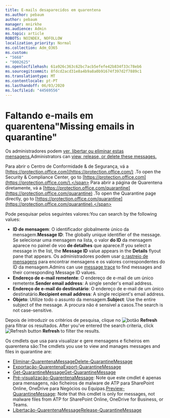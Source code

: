 ```yaml
---
title: E-mails desaparecidos em quarentena
ms.author: pebaum
author: pebaum
manager: mnirkhe
ms.audience: Admin
ms.topic: article
ROBOTS: NOINDEX, NOFOLLOW
localization_priority: Normal
ms.collection: Adm_O365
ms.custom:
- "5668"
- "9002625"
ms.openlocfilehash: 61a926c363c62bc7acb5efefe42b834f33c78eb6
ms.sourcegitcommit: 8fdcd2acd31e8a4b9a8a0b91674f397d2f7889c1
ms.translationtype: MT
ms.contentlocale: pt-PT
ms.lasthandoff: 06/03/2020
ms.locfileid: "44569556"
---
```

# <a name="missing-emails-in-quarantine"></a><span data-ttu-id="b5e90-102">Faltando e-mails em quarentena"</span><span class="sxs-lookup"><span data-stu-id="b5e90-102">Missing emails in quarantine"</span></span>

<span data-ttu-id="b5e90-103">Os administradores podem [ver, libertar ou eliminar estas mensagens.](https://docs.microsoft.com/microsoft-365/security/office-365-security/manage-quarantined-messages-and-files?view=o365-worldwide)</span><span class="sxs-lookup"><span data-stu-id="b5e90-103">Administrators can [view, release, or delete these messages.](https://docs.microsoft.com/microsoft-365/security/office-365-security/manage-quarantined-messages-and-files?view=o365-worldwide)</span></span>

<span data-ttu-id="b5e90-104">Para abrir o Centro de Conformidade & de Segurança, vá a [https://protection.office.com](https://protection.office.com/) .</span><span class="sxs-lookup"><span data-stu-id="b5e90-104">To open the Security & Compliance Center, go to [https://protection.office.com](https://protection.office.com/).</span></span> <span data-ttu-id="b5e90-105">Para abrir a página de Quarentena diretamente, vá a [https://protection.office.com/quarantine](https://protection.office.com/quarantine) .</span><span class="sxs-lookup"><span data-stu-id="b5e90-105">To open the Quarantine page directly, go to [https://protection.office.com/quarantine](https://protection.office.com/quarantine).</span></span>  

<span data-ttu-id="b5e90-106">Pode pesquisar pelos seguintes valores:</span><span class="sxs-lookup"><span data-stu-id="b5e90-106">You can search by the following values:</span></span>  

- <span data-ttu-id="b5e90-107">**ID de mensagem**: O identificador globalmente único da mensagem.</span><span class="sxs-lookup"><span data-stu-id="b5e90-107">**Message ID**: The globally unique identifier of the message.</span></span> <span data-ttu-id="b5e90-108">Se selecionar uma mensagem na lista, o valor **do ID** da mensagem aparece no painel de voo **de detalhes** que aparece.</span><span class="sxs-lookup"><span data-stu-id="b5e90-108">If you select a message in the list, the  **Message ID**  value appears in the  **Details**  flyout pane that appears.</span></span> <span data-ttu-id="b5e90-109">Os administradores podem usar [o rastreio de mensagens](https://docs.microsoft.com/microsoft-365/security/office-365-security/message-trace-scc?view=o365-worldwide) para encontrar mensagens e os valores correspondentes do ID da mensagem.</span><span class="sxs-lookup"><span data-stu-id="b5e90-109">Admins can use [message trace](https://docs.microsoft.com/microsoft-365/security/office-365-security/message-trace-scc?view=o365-worldwide) to find messages and their corresponding Message ID values.</span></span>
- <span data-ttu-id="b5e90-110">**Endereço de e-mail remetente**: O endereço de e-mail de um único remetente.</span><span class="sxs-lookup"><span data-stu-id="b5e90-110">**Sender email address**: A single sender's email address.</span></span>
- <span data-ttu-id="b5e90-111">**Endereço de e-mail do destinatário**: O endereço de e-mail de um único destinatário.</span><span class="sxs-lookup"><span data-stu-id="b5e90-111">**Recipient email address**: A single recipient's email address.</span></span>
- <span data-ttu-id="b5e90-112">**Objeto**: Utilize todo o assunto da mensagem.</span><span class="sxs-lookup"><span data-stu-id="b5e90-112">**Subject**: Use the entire subject of the message.</span></span> <span data-ttu-id="b5e90-113">A procura não é sensível a casos.</span><span class="sxs-lookup"><span data-stu-id="b5e90-113">The search is not case-sensitive.</span></span>

<span data-ttu-id="b5e90-114">Depois de introduzir os critérios de pesquisa, clique no ![ botão ](https://docs.microsoft.com/microsoft-365/media/scc-quarantine-refresh.png?view=o365-worldwide) **Refresh** para filtrar os resultados.  </span><span class="sxs-lookup"><span data-stu-id="b5e90-114">After you've entered the search criteria, click  ![Refresh button](https://docs.microsoft.com/microsoft-365/media/scc-quarantine-refresh.png?view=o365-worldwide)  **Refresh**  to filter the results.</span></span>

<span data-ttu-id="b5e90-115">Os cmdlets que usa para visualizar e gere mensagens e ficheiros em quarentena são:</span><span class="sxs-lookup"><span data-stu-id="b5e90-115">The cmdlets you use to view and manages messages and files in quarantine are:</span></span>
- [<span data-ttu-id="b5e90-116">Eliminar-QuarentenaMessage</span><span class="sxs-lookup"><span data-stu-id="b5e90-116">Delete-QuarantineMessage</span></span>](https://docs.microsoft.com/powershell/module/exchange/delete-quarantinemessage)
- [<span data-ttu-id="b5e90-117">Exportação-Quarentena</span><span class="sxs-lookup"><span data-stu-id="b5e90-117">Export-QuarantineMessage</span></span>](https://docs.microsoft.com/powershell/module/exchange/export-quarantinemessage)
- [<span data-ttu-id="b5e90-118">Get-QuarantineMessage</span><span class="sxs-lookup"><span data-stu-id="b5e90-118">Get-QuarantineMessage</span></span>](https://docs.microsoft.com/powershell/module/exchange/get-quarantinemessage)
- <span data-ttu-id="b5e90-119">[Pré-visualização-QuarentenaMessage](https://docs.microsoft.com/powershell/module/exchange/preview-quarantinemessage): Note que este cmdlet é apenas para mensagens, não ficheiros de malware de ATP para SharePoint Online, OneDrive para Negócios ou Equipas.</span><span class="sxs-lookup"><span data-stu-id="b5e90-119">[Preview-QuarantineMessage](https://docs.microsoft.com/powershell/module/exchange/preview-quarantinemessage): Note that this cmdlet is only for messages, not malware files from ATP for SharePoint Online, OneDrive for Business, or Teams.</span></span>
- [<span data-ttu-id="b5e90-120">Libertação-QuarentenaMessage</span><span class="sxs-lookup"><span data-stu-id="b5e90-120">Release-QuarantineMessage</span></span>](https://docs.microsoft.com/powershell/module/exchange/release-quarantinemessage)